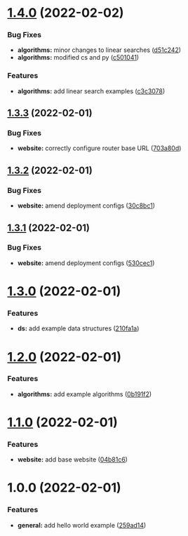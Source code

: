 # [1.4.0](https://github.com/ollyrowe/algorithms/compare/v1.3.3...v1.4.0) (2022-02-02)


### Bug Fixes

* **algorithms:** minor changes to linear searches ([d51c242](https://github.com/ollyrowe/algorithms/commit/d51c24216d95db4e73afea36854a4916717b9b3f))
* **algorithms:** modified cs and py ([c501041](https://github.com/ollyrowe/algorithms/commit/c501041ec7139a913ac9a27f6a09a2c0b0ced66e))


### Features

* **algorithms:** add linear search examples ([c3c3078](https://github.com/ollyrowe/algorithms/commit/c3c3078f4331f818a4611bcd0dd03a0d6b53b9f7))

## [1.3.3](https://github.com/ollyrowe/algorithms/compare/v1.3.2...v1.3.3) (2022-02-01)


### Bug Fixes

* **website:** correctly configure router base URL ([703a80d](https://github.com/ollyrowe/algorithms/commit/703a80d157f6f349556bf39233672c7842b4e005))

## [1.3.2](https://github.com/ollyrowe/algorithms/compare/v1.3.1...v1.3.2) (2022-02-01)


### Bug Fixes

* **website:** amend deployment configs ([30c8bc1](https://github.com/ollyrowe/algorithms/commit/30c8bc117b1b13f2ee8c75c2d842fb7e00758889))

## [1.3.1](https://github.com/ollyrowe/algorithms/compare/v1.3.0...v1.3.1) (2022-02-01)


### Bug Fixes

* **website:** amend deployment configs ([530cec1](https://github.com/ollyrowe/algorithms/commit/530cec1bede2a1bb870640b848b88efa63e562a8))

# [1.3.0](https://github.com/ollyrowe/algorithms/compare/v1.2.0...v1.3.0) (2022-02-01)


### Features

* **ds:** add example data structures ([210fa1a](https://github.com/ollyrowe/algorithms/commit/210fa1ae80c6c2bd82ceaa0423cadd6f21f8831b))

# [1.2.0](https://github.com/ollyrowe/algorithms/compare/v1.1.0...v1.2.0) (2022-02-01)


### Features

* **algorithms:** add example algorithms ([0b191f2](https://github.com/ollyrowe/algorithms/commit/0b191f2027dc9697bf96ff1545be88fa7e31da86))

# [1.1.0](https://github.com/ollyrowe/algorithms/compare/v1.0.0...v1.1.0) (2022-02-01)


### Features

* **website:** add base website ([04b81c6](https://github.com/ollyrowe/algorithms/commit/04b81c6d049f59f05422325f7b2e439ca835ad8e))

# 1.0.0 (2022-02-01)


### Features

* **general:** add hello world example ([259ad14](https://github.com/ollyrowe/algorithms/commit/259ad14f08e494382a4aabfdb5ffd74e564403dd))

